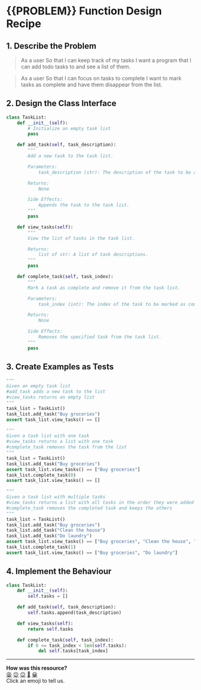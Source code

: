 # {{PROBLEM}} Function Design Recipe

## 1. Describe the Problem

> As a user
> So that I can keep track of my tasks
> I want a program that I can add todo tasks to and see a list of them.

> As a user
> So that I can focus on tasks to complete
> I want to mark tasks as complete and have them disappear from the list.


## 2. Design the Class Interface


```python
class TaskList:
    def __init__(self):
        # Initialize an empty task list
        pass

    def add_task(self, task_description):
        """
        Add a new task to the task list.

        Parameters:
            task_description (str): The description of the task to be added.

        Returns:
            None

        Side Effects:
            Appends the task to the task list.
        """
        pass

    def view_tasks(self):
        """
        View the list of tasks in the task list.

        Returns:
            list of str: A list of task descriptions.
        """
        pass

    def complete_task(self, task_index):
        """
        Mark a task as complete and remove it from the task list.

        Parameters:
            task_index (int): The index of the task to be marked as complete.

        Returns:
            None

        Side Effects:
            Removes the specified task from the task list.
        """
        pass

```

## 3. Create Examples as Tests


```python
"""
Given an empty task list
#add_task adds a new task to the list
#view_tasks returns an empty list
"""
task_list = TaskList()
task_list.add_task("Buy groceries")
assert task_list.view_tasks() == []

"""
Given a task list with one task
#view_tasks returns a list with one task
#complete_task removes the task from the list
"""
task_list = TaskList()
task_list.add_task("Buy groceries")
assert task_list.view_tasks() == ["Buy groceries"]
task_list.complete_task(0)
assert task_list.view_tasks() == []

"""
Given a task list with multiple tasks
#view_tasks returns a list with all tasks in the order they were added
#complete_task removes the completed task and keeps the others
"""
task_list = TaskList()
task_list.add_task("Buy groceries")
task_list.add_task("Clean the house")
task_list.add_task("Do laundry")
assert task_list.view_tasks() == ["Buy groceries", "Clean the house", "Do laundry"]
task_list.complete_task(1)
assert task_list.view_tasks() == ["Buy groceries", "Do laundry"]

```
## 4. Implement the Behaviour



```python
class TaskList:
    def __init__(self):
        self.tasks = []

    def add_task(self, task_description):
        self.tasks.append(task_description)

    def view_tasks(self):
        return self.tasks

    def complete_task(self, task_index):
        if 0 <= task_index < len(self.tasks):
            del self.tasks[task_index]

```

<!-- BEGIN GENERATED SECTION DO NOT EDIT -->

---

**How was this resource?**  
[😫](https://airtable.com/shrUJ3t7KLMqVRFKR?prefill_Repository=makersacademy%2Fgolden-square-in-python&prefill_File=resources%2Fsingle_function_recipe_template.md&prefill_Sentiment=😫) [😕](https://airtable.com/shrUJ3t7KLMqVRFKR?prefill_Repository=makersacademy%2Fgolden-square-in-python&prefill_File=resources%2Fsingle_function_recipe_template.md&prefill_Sentiment=😕) [😐](https://airtable.com/shrUJ3t7KLMqVRFKR?prefill_Repository=makersacademy%2Fgolden-square-in-python&prefill_File=resources%2Fsingle_function_recipe_template.md&prefill_Sentiment=😐) [🙂](https://airtable.com/shrUJ3t7KLMqVRFKR?prefill_Repository=makersacademy%2Fgolden-square-in-python&prefill_File=resources%2Fsingle_function_recipe_template.md&prefill_Sentiment=🙂) [😀](https://airtable.com/shrUJ3t7KLMqVRFKR?prefill_Repository=makersacademy%2Fgolden-square-in-python&prefill_File=resources%2Fsingle_function_recipe_template.md&prefill_Sentiment=😀)  
Click an emoji to tell us.

<!-- END GENERATED SECTION DO NOT EDIT -->
